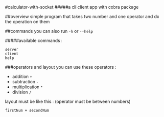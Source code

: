 #calculator-with-socket
#####a cli client app with cobra package

##overview
simple program that takes two number and one operator and do the operation on them

##commands 
you can also run `-h` or `--help`

#####available commands :
```
server
client
help  
```

###operators and layout
you can use these operators :

- addition `+`
- subtraction `-`
- multiplication `*`
- division `/`

layout must be like this : (operator must be between numbers)

`firstNum + secondNum`

